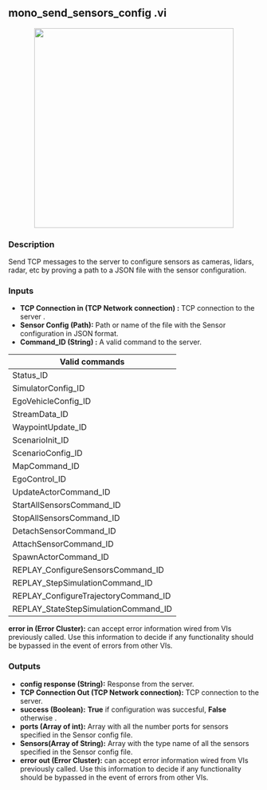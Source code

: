 ## mono_send_sensors_config .vi
<p align="center">
<img src="https://github.com/monoDriveIO/client/blob/lv_client_docs/WikiPhotos/LV_client/sensors/monoDrive_lvlib_mono__send__sensors__configc.png?raw=true" 
width="400"  />
</p>

### Description
Send TCP messages to the server to configure sensors as  cameras, lidars, radar, etc by proving a path to a JSON file with the sensor configuration.

### Inputs

- **TCP Connection in (TCP Network connection) :** TCP connection to the server .
- **Sensor Config (Path):** Path or name of the file with the Sensor configuration in JSON format.
- **Command_ID (String) :** A valid command to the server.

| Valid commands  |
| ------------ | 
|Status_ID   |
|SimulatorConfig_ID |
|EgoVehicleConfig_ID |
|StreamData_ID   |
|WaypointUpdate_ID    |
|ScenarioInit_ID  |
|ScenarioConfig_ID   |
|MapCommand_ID  |
|EgoControl_ID  | 
|UpdateActorCommand_ID  | 
|StartAllSensorsCommand_ID   | 
|StopAllSensorsCommand_ID   | 
|DetachSensorCommand_ID   | 
|AttachSensorCommand_ID   |
|SpawnActorCommand_ID   |
|REPLAY_ConfigureSensorsCommand_ID  |
|REPLAY_StepSimulationCommand_ID  |
|REPLAY_ConfigureTrajectoryCommand_ID  |
|REPLAY_StateStepSimulationCommand_ID   | 

**error in (Error Cluster):** can accept error information wired from VIs previously called. Use this information to decide if any functionality should be bypassed in the event of errors from other VIs.


### Outputs

- **config response (String):** Response from the server.
- **TCP Connection Out (TCP Network connection):** TCP connection to the server.
- **success (Boolean):** **True** if configuration was succesful, **False** otherwise .
- **ports (Array of int):** Array with all the number ports for sensors specified in the Sensor config file.
- **Sensors(Array of String):** Array with the type name of all the sensors specified in the Sensor config file.
- **error out (Error Cluster):** can accept error information wired from VIs previously called. Use this information to decide if any functionality should be bypassed in the event of errors from other VIs.
